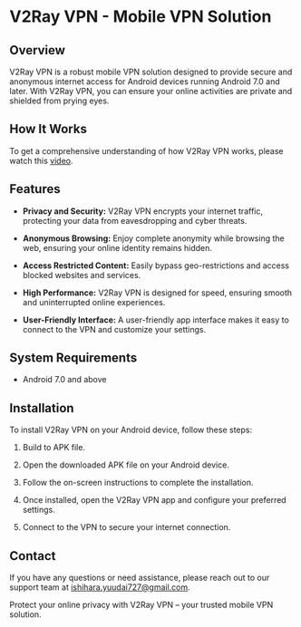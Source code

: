 # V2Ray VPN - Mobile VPN Solution

## Overview

V2Ray VPN is a robust mobile VPN solution designed to provide secure and anonymous internet access for Android devices running Android 7.0 and later. With V2Ray VPN, you can ensure your online activities are private and shielded from prying eyes.

## How It Works

To get a comprehensive understanding of how V2Ray VPN works, please watch this [video](https://share.vidyard.com/watch/RvBfzp1xZqQSfLbd8Nb4nd).

## Features

- **Privacy and Security:** V2Ray VPN encrypts your internet traffic, protecting your data from eavesdropping and cyber threats.

- **Anonymous Browsing:** Enjoy complete anonymity while browsing the web, ensuring your online identity remains hidden.

- **Access Restricted Content:** Easily bypass geo-restrictions and access blocked websites and services.

- **High Performance:** V2Ray VPN is designed for speed, ensuring smooth and uninterrupted online experiences.

- **User-Friendly Interface:** A user-friendly app interface makes it easy to connect to the VPN and customize your settings.

## System Requirements

- Android 7.0 and above

## Installation

To install V2Ray VPN on your Android device, follow these steps:

1. Build to APK file.

2. Open the downloaded APK file on your Android device.

3. Follow the on-screen instructions to complete the installation.

4. Once installed, open the V2Ray VPN app and configure your preferred settings.

5. Connect to the VPN to secure your internet connection.

## Contact

If you have any questions or need assistance, please reach out to our support team at [ishihara.yuudai727@gmail.com](mailto:ishihara.yuudai727@gmail.com).

Protect your online privacy with V2Ray VPN – your trusted mobile VPN solution.

